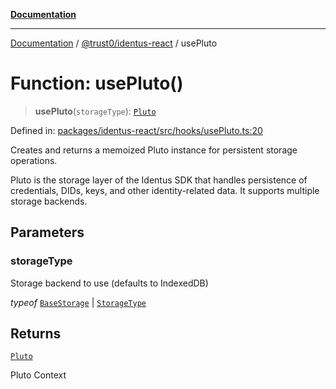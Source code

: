 [**Documentation**](../../../README.md)

***

[Documentation](../../../README.md) / [@trust0/identus-react](../README.md) / usePluto

# Function: usePluto()

> **usePluto**(`storageType`): [`Pluto`](https://github.com/hyperledger-identus/sdk-ts/blob/main/docs/sdk/modules.md)

Defined in: [packages/identus-react/src/hooks/usePluto.ts:20](https://github.com/trust0-project/identus/blob/e9bdec33ebd589ffac0cefb921f5bba7c9fcda33/packages/identus-react/src/hooks/usePluto.ts#L20)

Creates and returns a memoized Pluto instance for persistent storage operations.

Pluto is the storage layer of the Identus SDK that handles persistence of credentials,
DIDs, keys, and other identity-related data. It supports multiple storage backends.

## Parameters

### storageType

Storage backend to use (defaults to IndexedDB)

*typeof* [`BaseStorage`](https://github.com/trust0-project/RIDB/blob/main/docs/%40trust0/ridb-core/classes/BaseStorage.md) | [`StorageType`](https://github.com/trust0-project/RIDB/blob/main/docs/%40trust0/ridb/enumerations/StorageType.md)

## Returns

[`Pluto`](https://github.com/hyperledger-identus/sdk-ts/blob/main/docs/sdk/modules.md)

Pluto Context

